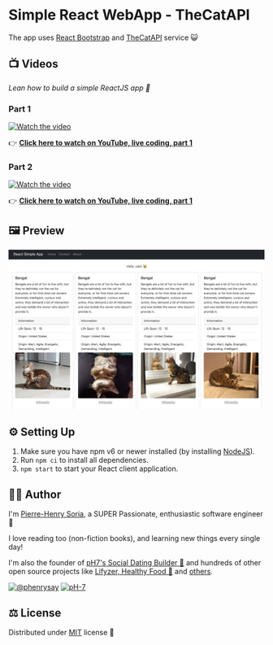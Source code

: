 # Simple React WebApp - TheCatAPI

The app uses [React Bootstrap](https://github.com/react-bootstrap/react-bootstrap) and [TheCatAPI](https://thecatapi.com) service 😺


## 📺 Videos

*Lean how to build a simple ReactJS app 🚀*

### Part 1

[![Watch the video][video1-thumbnail]](https://www.youtube.com/watch?v=kUR3XAFR3K0)

👉 **[Click here to watch on YouTube, live coding, part 1](https://www.youtube.com/watch?v=kUR3XAFR3K0)**


### Part 2

[![Watch the video][video2-thumbnail]](https://www.youtube.com/watch?v=d0IHEn5GeGU)

👉 **[Click here to watch on YouTube, live coding, part 1](https://www.youtube.com/watch?v=d0IHEn5GeGU)**


## 🖼 Preview

![Cat API WebApp project - Homepage example](homepage-cat-api-webapp-example.png)


## ⚙️ Setting Up

1. Make sure you have npm v6 or newer installed (by installing [NodeJS](https://nodejs.org/en/download)).
2. Run `npm ci` to install all dependencies.
3. `npm start` to start your React client application.


## 🧑‍🎨 Author

I'm [Pierre-Henry Soria](https://ph7.me), a SUPER Passionate, enthusiastic software engineer 🤖

I love reading too (non-fiction books), and learning new things every single day!

I'm also the founder of [pH7's Social Dating Builder 🚀](https://github.com/pH7Software/pH7-Social-Dating-CMS) and hundreds of other open source projects like [Lifyzer, Healthy Food 🍍](https://github.com/Lifyzer) and [others](https://github.com/pH-7?tab=repositories).

[![@phenrysay](https://img.shields.io/badge/Twitter-1DA1F2?style=for-the-badge&logo=twitter&logoColor=white)](https://twitter.com/phenrysay "Follow Me on Twitter") [![pH-7](https://img.shields.io/badge/GitHub-100000?style=for-the-badge&logo=github&logoColor=white)](https://github.com/pH-7 "Follow Me on GitHub")


## ⚖️ License

Distributed under [MIT](https://opensource.org/licenses/MIT) license 🎉


<!-- GitHub's Markdown reference links -->
[video1-thumbnail]: https://i1.ytimg.com/vi/kUR3XAFR3K0/maxresdefault.jpg
[video2-thumbnail]: https://i1.ytimg.com/vi/d0IHEn5GeGU/maxresdefault.jpg

